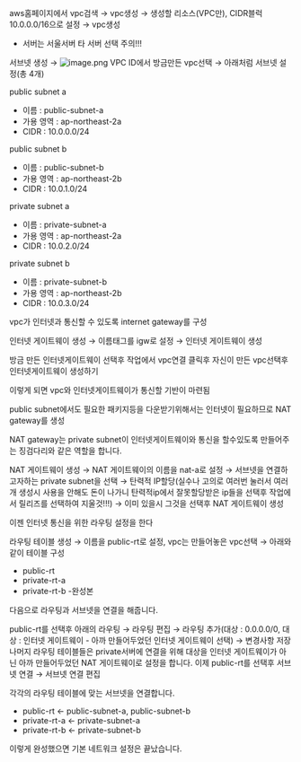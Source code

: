 aws홈페이지에서 vpc검색 → vpc생성 → 생성할 리소스(VPC만), CIDR블럭 10.0.0.0/16으로 설정 → vpc생성 

- 서버는 서울서버 타 서버 선택 주의!!!

서브넷 생성 →
![image.png](https://prod-files-secure.s3.us-west-2.amazonaws.com/1d9aba2b-7aef-459c-9952-47ce9796e86b/2f07991a-bc72-42c0-965b-b29e6d985b43/image.png)
VPC ID에서 방금만든 vpc선택 → 아래처럼 서브넷 설정(총 4개)

public subnet a

- 이름 : public-subnet-a
- 가용 영역 : ap-northeast-2a
- CIDR : 10.0.0.0/24

public subnet b

- 이름 : public-subnet-b
- 가용 영역 : ap-northeast-2b
- CIDR : 10.0.1.0/24

private subnet a

- 이름 : private-subnet-a
- 가용 영역 : ap-northeast-2a
- CIDR : 10.0.2.0/24

private subnet b

- 이름 : private-subnet-b
- 가용 영역 : ap-northeast-2b
- CIDR : 10.0.3.0/24

vpc가 인터넷과 통신할 수 있도록 internet gateway를 구성

인터넷 게이트웨이 생성 → 이름태그를 igw로 설정 → 인터넷 게이트웨이 생성  

방금 만든 인터넷게이트웨이 선택후 작업에서 vpc연결 클릭후 자신이 만든 vpc선택후 인터넷게이트웨이 생성하기

이렇게 되면 vpc와 인터넷게이트웨이가 통신할 기반이 마련됨

public subnet에서도 필요한 패키지등을 다운받기위해서는 인터넷이 필요하므로 NAT gateway를 생성

NAT gateway는 private subnet이 인터넷게이트웨이와 통신을 할수있도록 만들어주는 징검다리와 같은 역할을 합니다.

NAT 게이트웨이 생성 → NAT 게이트웨이의 이름을 nat-a로 설정 → 서브넷을 연결하고자하는 private subnet을 선택 → 탄력적 IP할당(실수나 고의로 여러번 눌러서 여러개 생성시 사용을 안해도 돈이 나가니 탄력적ip에서 잘못할당받은 ip들을 선택후 작업에서 릴리즈를 선택하여 지울것!!!) → 이미 있을시 그것을 선택후 NAT 게이트웨이 생성

이젠 인터넷 통신을 위한 라우팅 설정을 한다

라우팅 테이블 생성 → 이름을 public-rt로 설정, vpc는 만들어놓은 vpc선택 → 아래와 같이 테이블 구성

- public-rt
- private-rt-a
- private-rt-b
-완성본

다음으로 라우팅과 서브넷을 연결을 해줍니다.

public-rt를 선택후 아래의 라우팅 → 라우팅 편집 → 라우팅 추가(대상 : 0.0.0.0/0, 대상 : 인터넷 게이트웨이 - 아까 만들어두었던 인터넷 게이트웨이 선택) → 변경사항 저장
나머지 라우팅 테이블들은 private서버에 연결을 위해 대상을 인터넷 게이트웨이가 아닌 아까 만들어두었던 NAT 게이트웨이로 설정을 합니다.
이제 public-rt를 선택후 서브넷 연결 → 서브넷 연결 편집

각각의 라우팅 테이블에 맞는 서브넷을 연결합니다.

- public-rt ← public-subnet-a, public-subnet-b
- private-rt-a ← private-subnet-a
- private-rt-b ← private-subnet-b

이렇게 완성했으면 기본 네트워크 설정은 끝났습니다.




